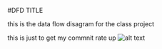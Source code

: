  #DFD TITLE

this is the data flow disagram for the class project


this is just to get my commnit rate up
![alt text][logo]

[logo]:<img ![image](https://cloud.githubusercontent.com/assets/21317650/18651604/89afdf06-7e89-11e6-999c-7db9cc123897.png)">


